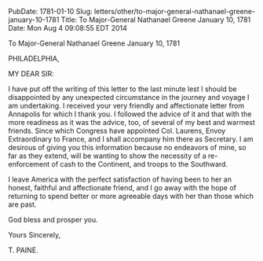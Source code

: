 PubDate: 1781-01-10
Slug: letters/other/to-major-general-nathanael-greene-january-10-1781
Title: To Major-General Nathanael Greene  January 10, 1781
Date: Mon Aug  4 09:08:55 EDT 2014

   To Major-General Nathanael Greene  January 10, 1781

   PHILADELPHIA,

   MY DEAR SIR:

   I have put off the writing of this letter to the last minute lest I should
   be disappointed by any unexpected circumstance in the journey and voyage I
   am undertaking. I received your very friendly and affectionate letter from
   Annapolis for which I thank you. I followed the advice of it and that with
   the more readiness as it was the advice, too, of several of my best and
   warmest friends. Since which Congress have appointed Col. Laurens, Envoy
   Extraordinary to France, and I shall accompany him there as Secretary. I
   am desirous of giving you this information because no endeavors of mine,
   so far as they extend, will be wanting to show the necessity of a
   re-enforcement of cash to the Continent, and troops to the Southward.

   I leave America with the perfect satisfaction of having been to her an
   honest, faithful and affectionate friend, and I go away with the hope of
   returning to spend better or more agreeable days with her than those which
   are past.

   God bless and prosper you.

   Yours Sincerely,

   T. PAINE.
